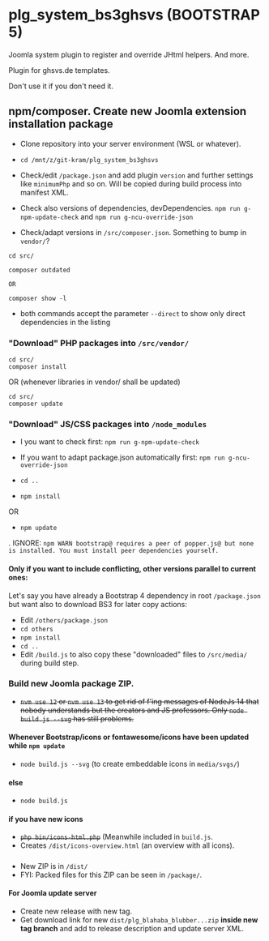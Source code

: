 # plg_system_bs3ghsvs (BOOTSTRAP 5)
Joomla system plugin to register and override JHtml helpers. And more.

Plugin for ghsvs.de templates.

Don't use it if you don't need it.

## npm/composer. Create new Joomla extension installation package
- Clone repository into your server environment (WSL or whatever).

- `cd /mnt/z/git-kram/plg_system_bs3ghsvs`

- Check/edit `/package.json` and add plugin `version` and further settings like `minimumPhp` and so on. Will be copied during build process into manifest XML.
- Check also versions of dependencies, devDependencies. `npm run g-npm-update-check` and `npm run g-ncu-override-json`
- Check/adapt versions in `/src/composer.json`. Something to bump in `vendor/`?

```
cd src/

composer outdated

OR

composer show -l
```
- both commands accept the parameter `--direct` to show only direct dependencies in the listing

### "Download" PHP packages into `/src/vendor/`

```
cd src/
composer install
```

OR
(whenever libraries in vendor/ shall be updated)

```
cd src/
composer update
```

### "Download" JS/CSS packages into `/node_modules`

- I you want to check first: `npm run g-npm-update-check`
- If you want to adapt package.json automatically first: `npm run g-ncu-override-json`


- `cd ..`
- `npm install`

OR

- `npm update`

. IGNORE: `npm WARN bootstrap@ requires a peer of popper.js@ but none is installed. You must install peer dependencies yourself.`

#### Only if you want to include conflicting, other versions parallel to current ones:

Let's say you have already a Bootstrap 4 dependency in root `/package.json` but want also to download BS3 for later copy actions:

- Edit `/others/package.json`
- `cd others`
- `npm install`
- `cd ..`
- Edit `/build.js` to also copy these "downloaded" files to `/src/media/` during build step.

### Build new Joomla package ZIP.

- <strike>`nvm use 12` or `nvm use 13` to get rid of f'ing messages of NodeJs 14 that nobody understands but the creators and JS professors. Only `node build.js --svg` has still problems.</strike>

#### Whenever Bootstrap/icons or fontawesome/icons have been updated while `npm update`
- `node build.js --svg` (to create embeddable icons in `media/svgs/`)

#### else
- `node build.js`

#### if you have new icons

- <strike>`php bin/icons-html.php`</strike> (Meanwhile included in `build.js`.
- Creates `/dist/icons-overview.html` (an overview with all icons).

#####
- New ZIP is in `/dist/`
- FYI: Packed files for this ZIP can be seen in `/package/`.

#### For Joomla update server
- Create new release with new tag.
- Get download link for new `dist/plg_blahaba_blubber...zip` **inside new tag branch** and add to release description and update server XML.
